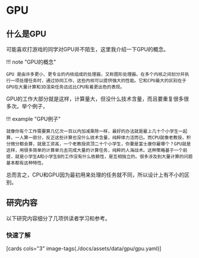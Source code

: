 # GPU

## 什么是GPU

可能喜欢打游戏的同学对GPU并不陌生，这里我介绍一下GPU的概念。

!!! note "GPU的概念"

    GPU 是由许多更小、更专业的内核组成的处理器，又称图形处理器。在多个内核之间划分并执行一项处理任务时，通过协同工作，这些内核可以提供强大的性能。它和CPU最大的区别在于GPU在大量计算和3D渲染任务远远比CPU有着更出色的表现。

GPU的工作大部分就是这样，计算量大，但没什么技术含量，而且要重复很多很多次。举个例子，

!!! example "GPU例子"

    就像你有个工作需要算几亿次一百以内加减乘除一样，最好的办法就是雇上几十个小学生一起算，一人算一部分，反正这些计算也没什么技术含量，纯粹体力活而已。而CPU就像老教授，积分微分都会算，就是工资高，一个老教授资顶二十个小学生，你要是富士康你雇哪个？GPU就是这样，用很多简单的计算单元去完成大量的计算任务，纯粹的人海战术。这种策略基于一个前提，就是小学生A和小学生B的工作没有什么依赖性，是互相独立的。很多涉及到大量计算的问题基本都有这种特性。

总而言之，CPU和GPU因为最初用来处理的任务就不同，所以设计上有不小的区别。

## 研究内容

以下研究内容细分了几项供读者学习和参考。

### 快速了解

[cards cols="3" image-tags(./docs/assets/data/gpu/gpu.yaml)]

